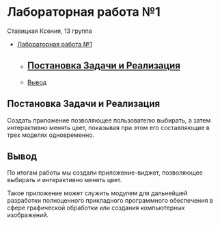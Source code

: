 # Лабораторная работа №1

Ставицкая Ксения, 13 группа

- [Лабораторная работа №1 ](#лабораторная-работа-1)
  - [Постановка Задачи и Реализация](#постановка-задачи-и-реализация)
    - 
  - [Вывод](#вывод)

## Постановка Задачи и Реализация
Создать приложение позволяющее пользователю выбирать, а 
затем интерактивно менять цвет, показывая при этом его составляющие в трех
моделях одновременно.

### 

## Вывод
По итогам работы мы создали приложение-виджет, позволяющее
выбирать и интерактивно менять цвет.

Такое приложение может служить модулем для дальнейшей разработки
полноценного прикладного программного обеспечения в сфере графической обработки
или создания компьютерных изображений.
